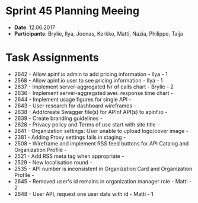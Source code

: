 # Sprint 45 Planning Meeing
* **Date**: 12.06.2017
* **Participants**: Brylie, Ilya, Joonas, Kerkko, Matti, Nazia, Philippe, Taija

# Task Assignments
* 2642 - Allow apinf.io admin to add pricing information - Ilya - 1
* 2568 - Allow apinf.io user to see pricing information - Ilya - 1
* 2637 - Implement server-aggregated Nr of calls chart - Brylie - 2
* 2636 - Implement server-aggregated aver. response time chart -
* 2644 - Implement usage figures for single API -
* 2643 - User research for dashboard wireframes -
* 2638 - Add/create Swagger file(s) for APInf API(s) to apinf.io -
* 2639 - Create branding guidelines -
* 2628 - Privacy policy and Terms of use start with site title -
* 2641 - Organization settings: User unable to upload logo/cover image -
* 2381 - Adding Proxy settings fails in staging -
* 2508 - Wireframe and implement RSS feed buttons for API Catalog and Organization Profile -
* 2521 - Add RSS meta tag when appropriate -
* 2529 - New localisation round -
* 2535 - API number is inconsistent in Organization Card and Organization Profile -
* 2645 - Removed user's id remains in organization manager role - Matti - 2
* 2648 - User API, request one user data with id - Matti - 1
